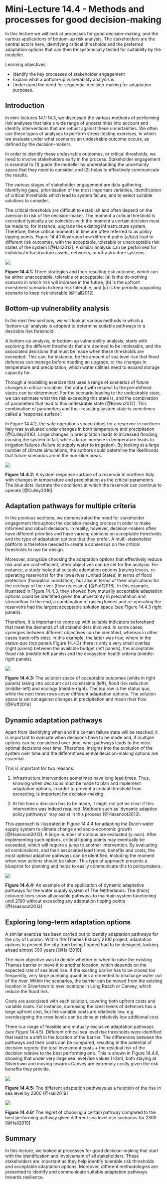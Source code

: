 # Mini-Lecture 14.4 - Methods and processes for good decision-making

In this lecture we will look at processes for good decision-making, and
the various applications of bottom-up risk analysis. The stakeholders
are the central actors here, identifying critical thresholds and the
preferred adaptation options that can then be systemically tested for
suitability by the modeller.

Learning objectives

- Identify the key processes of stakeholder engagement
- Explain what a bottom-up vulnerability analysis is
- Understand the need for sequential decision-making for adaptation
  purposes.

## Introduction

In mini-lectures 14.1-14.3, we discussed the various methods of
performing risk analyses that take a wide range of uncertainties into
account and identify interventions that are robust against these
uncertainties. We often use these types of analyses to perform
stress-testing exercises, in which we evaluate under what scenarios an
undesirable outcome occurs, as defined by the decision-makers.

In order to identify these undesirable outcomes, or critical thresholds,
we need to involve stakeholders early in the process. Stakeholder
engagement is essential to (1) guide the modeller by understanding the
uncertainty space that they need to consider, and (2) helps to
effectively communicate the results.

The various stages of stakeholder engagement are data gathering,
identifying gaps, prioritisation of the most important variables,
identification of critical thresholds which lead to system failure, and
to select suitable solutions to consider.

The critical thresholds are difficult to establish and often depend on
the aversion to risk of the decision-maker. The moment a critical
threshold is exceeded typically also coincides with the moment a certain
decision must be made to, for instance, upgrade the existing
infrastructure system. Therefore, these critical moments in time are
often referred to as policy tipping points. Figure 14.4.1 illustrates
how different paths (a/b/c) lead to different risk outcomes, with the
acceptable, tolerable or unacceptable risk states of the system
[@Hall2012]. A similar analysis can be performed for individual
infrastructure assets, networks, or infrastructure systems.

![](assets/Figure_14.4.1.png)

**Figure 14.4.1:** Three strategies and their resulting risk outcome,
which can be either unacceptable, tolerable or acceptable: (a) is the
do-nothing scenario in which risk will increase in the future, (b) is
the upfront investment scenario to keep risk tolerable, and (c) is the
periodic upgrading scenario to keep risk tolerable [@Hall2012]

## Bottom-up vulnerability analysis

In the next few sections, we will look at various methods in which a
'bottom-up' analysis is adopted to determine suitable pathways to a
desirable risk threshold.

A bottom-up analysis, or bottom-up vulnerability analysis, starts with
exploring the different thresholds that are deemed to be intolerable,
and the associated decisions that must be made when these thresholds are
exceeded. This can, for instance, be the amount of sea level rise that
flood defences can manage before needing an upgrade, or the changes in
temperature and precipitation, which water utilities need to expand
storage capacity for.

Through a modelling exercise that uses a range of scenarios of future
changes in critical variables, the output with respect to the
pre-defined states can be determined. For the scenario leading to the
undesirable state, we can estimate what the risk exceeding this state
is, and the combination of parameters that lead to this undesirable
state [@Brown2012]. This combination of parameters and their
resulting system state is sometimes called a 'response surface'.

In Figure 14.4.2, the safe operations space (blue) for a reservoir in
northern Italy was evaluated under changes in both temperature and
precipitation [@Culley2016]. Large changes in precipitation leads to
increased flooding, causing the system to fail, while a large increase
in temperature leads to irrigation failures (failure to supply water to
irrigation). By looking at a large number of climate simulations, the
authors could determine the likelihoods that future scenarios are in the
non-blue areas.

![](assets/Figure_14.4.2.png)

**Figure 14.4.2:** A system response surface of a reservoir in northern Italy with changes in temperature and precipitation as the critical parameters. The blue dots illustrate the conditions at which the reservoir can continue to operate [@Culley2016]

## Adaptation pathways for multiple criteria

In the previous sections, we demonstrated the need for stakeholder
engagement throughout the decision-making process in order to make
informed and robust decisions. In reality, however, decision-makers
often have different priorities and have varying opinions on acceptable
thresholds and the type of adaptation options that they prefer. A
multi-stakeholder platform is therefore needed to create a consensus on
the critical thresholds to use for design.

Moreover, alongside choosing the adaptation options that effectively
reduce risk and are cost-efficient, other objectives can be set for the
analysis. For instance, a study looked at suitable adaptation options
(raising levees, re-operating reservoirs) for the Iowa river (United
States) in terms of flood protection (floodplain inundation), but also
in terms of their implications for the ecology of the river (flow
recession) [@Poff2016]. In this example, illustrated in Figure
14.4.3, they showed how mutually acceptable adaptation options could be
identified given the uncertainty in precipitation and streamflow. In the
end, a combination of raising levees and re-operating the reservoirs had
the largest acceptable solution space (see Figure 14.4.3 right panels).

Therefore, it is important to come up with suitable indicators
beforehand that meet the demands of all stakeholders involved. In some
cases, synergies between different objectives can be identified, whereas
in other cases trade-offs exist. In this example, the latter was true;
where in the status-quo (top panels Figure 14.4.3) there is only a very
small overlap (right panels) between the available budget (left panels),
the acceptable flood risk (middle-left panels) and the ecosystem health
criteria (middle-right panels).

![](assets/Figure_14.4.3.png)

**Figure 14.4.3:** The solution space of acceptable outcomes (white in
right panels) taking into account cost constraints (left), flood risk
reduction (middle-left) and ecology (middle-right). The top row is the
status quo, while the next three rows cover different adaptation
options. The solution space is set out against changes in precipitation
and mean river flow [@Poff2016]

## Dynamic adaptation pathways

Apart from identifying when and if a certain failure state will be
reached, it is important to evaluate when decisions have to be made and,
if multiple options can be considered over time, what pathways leads to
the most optimal decisions over time. Therefore, insights into the
evolution of the system over time and the different sequential
decision-making options are essential.

This is important for two reasons:

1.  Infrastructure interventions sometimes have long lead times. Thus,
    knowing when decisions must be made to plan and implement adaptation
    options, in order to prevent a critical threshold from exceeding, is
    important for decision-making.

2.  At the time a decision has to be made, it might not yet be clear if
    this intervention was indeed required. Methods such as 'dynamic
    adaptive policy pathways' may assist in this process
    [@Haasnoot2013].

This approach is illustrated in Figure 14.4.4 for adapting the Dutch
water supply system to climate change and socio-economic growth
[@Haasnoot2013]. A large number of options are evaluated (y-axis).
After implementing such options, critical tipping points may eventually
be exceeded, which will require a jump to another intervention. By
evaluating all combinations, and their associated lead times, benefits
and costs, the most optimal adaptive pathways can be identified,
including the moment when new actions should be taken. This type of
approach presents a blueprint for planning and helps to easily
communicate this to policymakers.

![](assets/Figure_14.4.4.png)

**Figure 14.4.4:** An example of the application of dynamic adaptative
pathways for the water supply system of The Netherlands. The (thick)
coloured lines show all possible pathways to maintain system functioning
until 2100 without exceeding any adaptation tipping points
[@Haasnoot2013]

## Exploring long-term adaptation options

A similar exercise has been carried out to identify adaptation pathways
for the city of London. Within the Thames Estuary 2100 project,
adaptation options to prevent the city from being flooded had to be
designed, looking ahead almost 300 years [@Hall2019].

The main objective was to decide whether or when to raise the existing
Thames barrier or move it to another location, which depends on the
expected rate of sea level rise. If the existing barrier has to be
closed too frequently, very large pumping quantities are needed to
discharge water out of the river. Within the scenarios, the barrier can
be moved from the existing location in Silvertown to new locations in
Long Reach or Canvey, which reduce the flood risk.

Costs are associated with each solution, covering both upfront costs and
variable costs. For instance, increasing the crest levels of defences
has a large upfront cost, but the variable costs are relatively low,
e.g. overdesigning the crest levels can be done at relatively low
additional cost.

There is a range of feasible and mutually exclusive adaptation pathways
(see Figure 14.4.5). Different critical sea level rise thresholds were
identified that lead to a shift in the location of the barrier. The
differences between the pathways and their costs can be compared,
resulting in the potential of decision regrets: the total investment
costs + the residual risk of the decision relative to the best
performing one. This is shown in Figure 14.4.6, showing that under very
large sea level rise values (\>3m), both staying at Silvertown and
moving towards Canvey are extremely costly given the risk benefits they
provide.

![](assets/Figure_14.4.5.png)

**Figure 14.4.5:** The different adaptation pathways as a function of
the rise in sea level by 2300 [@Hall2019]

![](assets/Figure_14.4.6.png)

**Figure 14.4.6:** The regret of choosing a certain pathway compared to
the best performing pathway given different sea level rise scenarios for
2300 [@Hall2019]

## Summary

In this lecture, we looked at processes for good decision-making that
start with the identification and involvement of all stakeholders. These
stakeholders are important as they help identify tolerable risk
thresholds and acceptable adaptation options. Moreover, different
methodologies are presented to identify and communicate suitable
adaptation pathways towards resilience.
